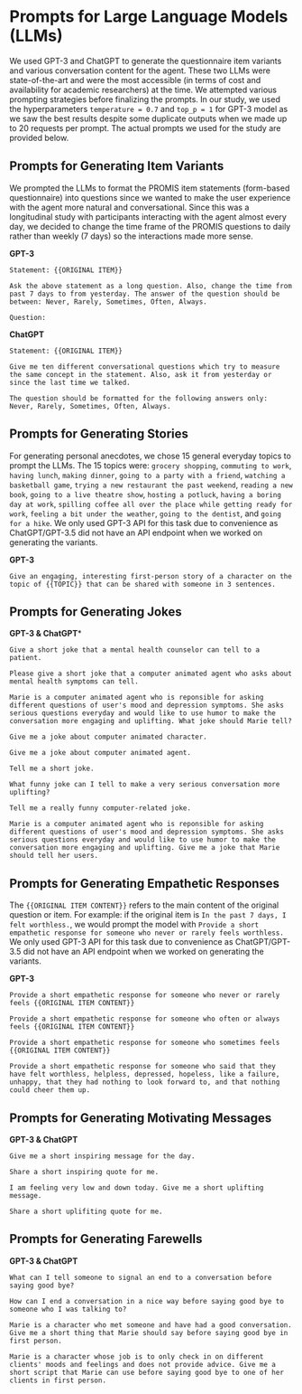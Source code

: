 # Prompts for Large Language Models (LLMs)

We used GPT-3 and ChatGPT to generate the questionnaire item variants and various conversation content for the agent. These two LLMs were state-of-the-art and were the most accessible (in terms of cost and availability for academic researchers) at the time. We attempted various prompting strategies before finalizing the prompts. In our study, we used the hyperparameters `temperature = 0.7` and `top_p = 1` for GPT-3 model as we saw the best results despite some duplicate outputs when we made up to 20 requests per prompt. The actual prompts we used for the study are provided below.

## Prompts for Generating Item Variants

We prompted the LLMs to format the PROMIS item statements (form-based questionnaire) into questions since we wanted to make the user experience with the agent more natural and conversational. Since this was a longitudinal study with participants interacting with the agent almost every day, we decided to change the time frame of the PROMIS questions to daily rather than weekly (7 days) so the interactions made more sense.

**GPT-3**
```
Statement: {{ORIGINAL ITEM}}

Ask the above statement as a long question. Also, change the time from past 7 days to from yesterday. The answer of the question should be between: Never, Rarely, Sometimes, Often, Always.

Question:
```

**ChatGPT**
```
Statement: {{ORIGINAL ITEM}}

Give me ten different conversational questions which try to measure the same concept in the statement. Also, ask it from yesterday or since the last time we talked. 

The question should be formatted for the following answers only: Never, Rarely, Sometimes, Often, Always.
```

## Prompts for Generating Stories

For generating personal anecdotes, we chose 15 general everyday topics to prompt the LLMs. The 15 topics were: `grocery shopping`, `commuting to work`, `having lunch`, `making dinner`, `going to a party with a friend`, 
`watching a basketball game`, `trying a new restaurant the past weekend`, `reading a new book`, `going to a live theatre show`, `hosting a potluck`, `having a boring day at work`, `spilling coffee all over the place while getting ready for work`, `feeling a bit under the weather`, `going to the dentist`, and `going for a hike`. We only used GPT-3 API for this task due to convenience as ChatGPT/GPT-3.5 did not have an API endpoint when we worked on generating the variants.

**GPT-3**
```
Give an engaging, interesting first-person story of a character on the topic of {{TOPIC}} that can be shared with someone in 3 sentences.
```

## Prompts for Generating Jokes

**GPT-3 & ChatGPT***

```
Give a short joke that a mental health counselor can tell to a patient.
```

```
Please give a short joke that a computer animated agent who asks about mental health symptoms can tell.
```

```
Marie is a computer animated agent who is reponsible for asking different questions of user's mood and depression symptoms. She asks serious questions everyday and would like to use humor to make the conversation more engaging and uplifting. What joke should Marie tell?
```

```
Give me a joke about computer animated character.
```

```
Give me a joke about computer animated agent.
```

```
Tell me a short joke.
```

```
What funny joke can I tell to make a very serious conversation more uplifting?
```

```
Tell me a really funny computer-related joke.
```

```
Marie is a computer animated agent who is reponsible for asking different questions of user's mood and depression symptoms. She asks serious questions everyday and would like to use humor to make the conversation more engaging and uplifting. Give me a joke that Marie should tell her users.
```

## Prompts for Generating Empathetic Responses

The `{{ORIGINAL ITEM CONTENT}}` refers to the main content of the original question or item. For example: if the original item is `In the past 7 days, I felt worthless.`, we would prompt the model with `Provide a short empathetic response for someone who never or rarely feels worthless.` We only used GPT-3 API for this task due to convenience as ChatGPT/GPT-3.5 did not have an API endpoint when we worked on generating the variants.

**GPT-3**
```
Provide a short empathetic response for someone who never or rarely feels {{ORIGINAL ITEM CONTENT}}
```

```
Provide a short empathetic response for someone who often or always feels {{ORIGINAL ITEM CONTENT}}
```

```
Provide a short empathetic response for someone who sometimes feels {{ORIGINAL ITEM CONTENT}}
```

```
Provide a short empathetic response for someone who said that they have felt worthless, helpless, depressed, hopeless, like a failure, unhappy, that they had nothing to look forward to, and that nothing could cheer them up.
```

## Prompts for Generating Motivating Messages

**GPT-3 & ChatGPT**

```
Give me a short inspiring message for the day.
```

```
Share a short inspiring quote for me.
```

```
I am feeling very low and down today. Give me a short uplifting message.
```

```
Share a short uplifiting quote for me.
```

## Prompts for Generating Farewells

**GPT-3 & ChatGPT**

```
What can I tell someone to signal an end to a conversation before saying good bye?
```

```
How can I end a conversation in a nice way before saying good bye to someone who I was talking to?
```

```
Marie is a character who met someone and have had a good conversation. Give me a short thing that Marie should say before saying good bye in first person.
```

```
Marie is a character whose job is to only check in on different clients' moods and feelings and does not provide advice. Give me a short script that Marie can use before saying good bye to one of her clients in first person.
```